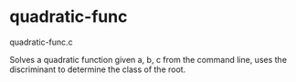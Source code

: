 quadratic-func
================

quadratic-func.c

Solves a quadratic function given a, b, c from the command line,
uses the discriminant to determine the class of the root.
